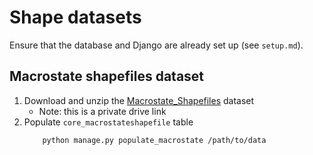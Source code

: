 # Shape datasets

Ensure that the database and Django are already set up (see `setup.md`).

## Macrostate shapefiles dataset

1. Download and unzip the [Macrostate_Shapefiles](https://drive.google.com/file/d/16hC7usvuZa5KyzFg6T-_t4AJ7j_47IeM/view?usp=drive_link) dataset
    - Note: this is a private drive link
2. Populate `core_macrostateshapefile` table
    ```
        python manage.py populate_macrostate /path/to/data
    ```